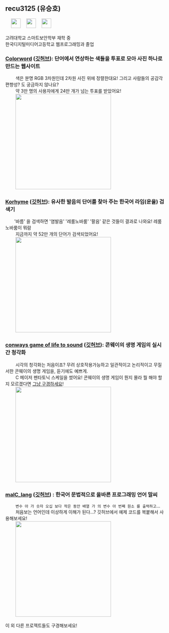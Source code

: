 <!-- | <img src="https://github.com/recu3125/recu3125/assets/68118081/e5b7108b-eae3-4834-a474-ee021ae56493" style="width:30px; object-fit: contain;"> | Korea University Division of Smart Security <br> 고려대 스마트보안학부 24학번 |
|-----------|------------| -->
<h2>recu3125 (유승호)</h2> &emsp; <a href="https://www.instagram.com/o_ohgns/"><img src="https://github.com/recu3125/recu3125/assets/68118081/32bb9de5-f010-4bb2-90ef-05ef25bd63e7" style ="width:30px"></a>&emsp;
<a href="https://www.youtube.com/channel/UCpveGOlnfS7p9qvCdOui0HA"><img src="https://github.com/recu3125/recu3125/assets/68118081/78278921-17d5-4211-b501-4e293aa9ee8c" style ="width:30px"></a>&emsp;
<a href="https://soundcloud.com/recu3125"><img src="https://github.com/recu3125/recu3125/assets/68118081/22f82f47-7d70-4da7-b55f-e58cb5ba75cf" style ="width:30px"></a>
<br><br> 고려대학교 스마트보안학부 재학 중
<br>한국디지털미디어고등학교 웹프로그래밍과 졸업<br>

### [Colorword](https://colorword.recu3125.com/) ([깃허브](https://github.com/recu3125/Colorword)): 단어에서 연상하는 색들을 투표로 모아 사진 하나로 만드는 웹사이트
&emsp;&emsp; 색은 분명 RGB 3차원인데 2차원 사진 위에 정렬한대요! 그리고 사람들의 공감각 편향성? 도 궁금하지 않나요?
<br> &emsp;&emsp; 약 3만 명의 사용자에게 24만 개가 넘는 투표를 받았어요!
<br> &emsp;&emsp; <img src="https://github.com/recu3125/recu3125/assets/68118081/db9e24e9-f4ed-4d20-a34f-74944d614933" style ="width:300px">


### [Korhyme](https://korhyme.recu3125.com/) ([깃허브](https://github.com/recu3125/Korhyme)): 유사한 발음의 단어를 찾아 주는 한국어 라임(운율) 검색기
&emsp;&emsp;'바름' 을 검색하면 '염발음'	'레룸노바룸' '팔음' 같은 것들이 결과로 나와요! 레룸노바룸이 뭐람
<br> &emsp;&emsp; 지금까지 약 52만 개의 단어가 검색되었어요!
<br> &emsp;&emsp; <img src="https://github.com/recu3125/recu3125/assets/68118081/8ff04977-a905-4aed-9166-52fe2a20fccc" style ="width:300px">

### [conways game of life to sound](https://recu3125.github.io/conways-game-of-life-to-sound/) ([깃허브](https://github.com/recu3125/conways-game-of-life-to-sound)): 콘웨이의 생명 게임의 실시간 청각화
&emsp;&emsp; 시각의 청각화는 처음이죠? 무려 상호작용가능하고 일관적이고 논리적이고 무질서한 콘웨이의 생명 게임을, 듣기에도 예쁘게.
<br> &emsp;&emsp; C 메이저 펜타토닉 스케일을 썼어요! 콘웨이의 생명 게임이 뭔지 몰라 뭘 해야 할지 모르겠다면 [그냥 구경하세요](https://youtu.be/eceJnyDqh8M)!
<br> &emsp;&emsp; <img src="https://img.youtube.com/vi/eceJnyDqh8M/0.jpg" style ="width:300px">

### [malC_lang](https://recu3125.github.io/malC_lang/) ([깃허브](https://github.com/recu3125/malC_lang)) : 한국어 문법적으로 올바른 프로그래밍 언어 말씨
&emsp;&emsp; ```변수 아 가 숫자 오십 보다 작은 동안 배열 가 의 변수 아 번째 원소 를 출력하고```...
<br> &emsp;&emsp; 처음보는 언어인데 이상하게 이해가 된다...? 깃허브에서 예제 코드를 복붙해서 사용해보세요!
<br> &emsp;&emsp; <img src="https://github.com/recu3125/recu3125/assets/68118081/65284cf3-8e33-47cc-a7f8-374e54eeb6ef" style ="width:300px">

이 외 다른 프로젝트들도 구경해보세요!


